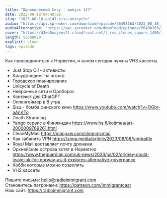 ```yaml
---
title: "Одноколесный Сису - выпуск 147"
date: 2023-08-18 04:48:26
slug: "2023-08-18-ep147-sisu-unicycle"
audio: "https://api.spreaker.com/download/episode/56498163/2023_08_18_icast_ep147_sisu_unicycle.mp3"
audioAlternative: "https://api.spreaker.com/download/episode/56498163/2023_08_18_icast_ep147_sisu_unicycle.mp3"
cover: "https://d3wo5wojvuv7l.cloudfront.net/t_rss_itunes_square_1400/images.spreaker.com/original/795d0a71c8f36e8fe2a35d8806b87bb4.jpg"
length: 53380020
explicit: clean
tags: episode
---
```


Как присоединиться к Норвегии, и зачем сегодня нужны VHS кассеты.  
  
* Just Stop Oil - активисты  
* Краудфандинг на штраф  
* Городское планирование  
* Unicycle of Death  
* Нейронные сети и Ороборос  
* Контекст для ChatGPT  
* Оппенгеймер в 8 утра  
* Sisu - бомба финского кино https://www.youtube.com/watch?v=OGbr-aAnKTo  
* Death Stranding  
* Yango сервис в Финляндии https://www.hs.fi/kotimaa/art-2000009769261.html  
* CleanMyMac https://macpaw.com/cleanmymac  
* Как забанить VPN https://zona.media/article/2023/08/08/vpnbattle  
* Royal Mail доставляет почту дронами  
* Оркнейские острова хотят в Норвегию https://www.theguardian.com/uk-news/2023/jul/02/orkney-could-leave-uk-for-norway-as-it-explores-alternative-governance  
* Хобби которые можно позволить  
* VHS кассеты  
  
Пишите письма: hello@radioimmigrant.com  
Становитесь патронами: https://patreon.com/immigrantcast  
Наш сайт: https://radioimmigrant.com
